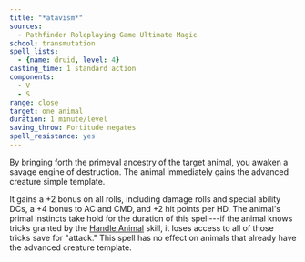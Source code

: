 ```yaml
---
title: "*atavism*"
sources:
  - Pathfinder Roleplaying Game Ultimate Magic
school: transmutation
spell_lists:
  - {name: druid, level: 4}
casting_time: 1 standard action
components:
  - V
  - S
range: close
target: one animal
duration: 1 minute/level
saving_throw: Fortitude negates
spell_resistance: yes
---
```


By bringing forth the primeval ancestry of the target animal, you awaken a savage engine of destruction. The animal immediately gains the advanced creature simple template.

It gains a +2 bonus on all rolls, including damage rolls and special ability DCs, a +4 bonus to AC and CMD, and +2 hit points per HD. The animal's primal instincts take hold for the duration of this spell---if the animal knows tricks granted by the [Handle Animal](/skills/handle-animal/) skill, it loses access to all of those tricks save for "attack." This spell has no effect on animals that already have the advanced creature template.

